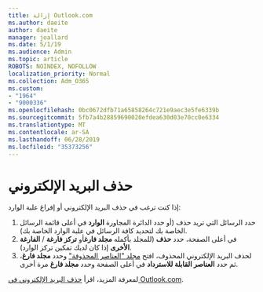 ```yaml
---
title: إزالة Outlook.com
ms.author: daeite
author: daeite
manager: joallard
ms.date: 5/1/19
ms.audience: Admin
ms.topic: article
ROBOTS: NOINDEX, NOFOLLOW
localization_priority: Normal
ms.collection: Adm_O365
ms.custom:
- "1964"
- "9000336"
ms.openlocfilehash: 0bc0672dfb71a65858264c721e9aec3e5fe6339b
ms.sourcegitcommit: 5fb7a4b28859690020efdea630d03e70cc0e6334
ms.translationtype: MT
ms.contentlocale: ar-SA
ms.lasthandoff: 06/28/2019
ms.locfileid: "35373256"
---
```

# <a name="permanently-delete-email"></a>حذف البريد الإلكتروني

إذا كنت ترغب في حذف البريد الإلكتروني أو إفراغ علبة الوارد:

1. حدد الرسائل التي تريد حذف (أو حدد الدائرة المجاورة **الوارد** في أعلى قائمة الرسائل الخاصة بك لتحديد كافة الرسائل في علبة الوارد الخاصة بك).
1. في أعلى الصفحة، حدد **حذف** (للمجلد بأكمله **مجلد فارغ**أو **تركز فارغة** / **الفارغة الأخرى** إذا كان لديك تمكين تركز الوارد).
1. لحذف البريد الإلكتروني المحذوف، افتح [مجلد "العناصر المحذوفة"](https://outlook.live.com/mail/deleteditems) وحدد **مجلد فارغ**، ثم حدد **العناصر القابلة للاسترداد** في أعلى الصفحة وحدد **مجلد فارغ** مرة أخرى.

لمعرفة المزيد، اقرأ [حذف البريد الإلكتروني في Outlook.com](https://support.office.com/article/a9b63739-5392-412a-8e9a-d4b02708dee4).
